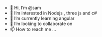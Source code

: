 - 👋 Hi, I’m @sam
- 👀 I’m interested in Nodejs , three js and c#
- 🌱 I’m currently learning angular
- 💞️ I’m looking to collaborate on 
- 📫 How to reach me ...

<!---
sambouch79/sambouch79 is a ✨ special ✨ repository because its `README.md` (this file) appears on your GitHub profile.
You can click the Preview link to take a look at your changes.
--->
